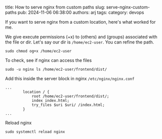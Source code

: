 title: How to serve nginx from custom paths
slug: serve-nginx-custom-paths
pub: 2024-11-06 06:38:00
authors: arj
tags: 
category: devops

If you want to serve nginx from a custom location, here's what worked for me.


We give execute permissions (+x) to (others) and (groups) associated with the file or dir. Let's say our dir is `/home/ec2-user`. You can refine the path.

```
sudo chmod og+x /home/ec2-user
```

To check, see if nginx can access the files

```
sudo -u nginx ls /home/ec2-user/frontend/dist/
```

Add this inside the server block in nginx `/etc/nginx/nginx.conf`

```
...
		location / {
            root /home/ec2-user/frontend/dist/;  
            index index.html;  
            try_files $uri $uri/ /index.html;
        }
...
```

Reload nginx

```
sudo systemctl reload nginx
```

